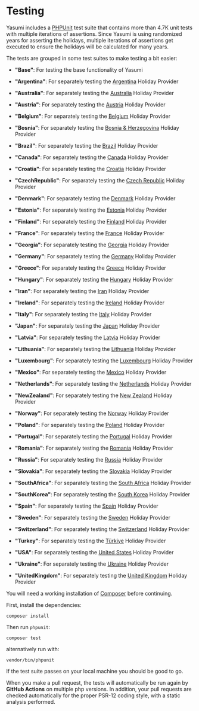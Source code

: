 # Testing

Yasumi includes a [PHPUnit](https://phpunit.de/) test suite that contains more than 4.7K unit tests with multiple
iterations of assertions. Since Yasumi is using randomized years for asserting the holidays,
multiple iterations of assertions get executed to ensure the holidays will be calculated for many years.

The tests are grouped in some test suites to make testing a bit easier:

- **"Base"**: For testing the base functionality of Yasumi

- **"Argentina"**: For separately testing the [Argentina](../providers/ar.md) Holiday Provider

- **"Australia"**: For separately testing the [Australia](../providers/au.md) Holiday Provider

- **"Austria"**: For separately testing the [Austria](../providers/at.md) Holiday Provider

- **"Belgium"**: For separately testing the [Belgium](../providers/be.md) Holiday Provider

- **"Bosnia"**: For separately testing the [Bosnia &amp; Herzegovina](../providers/ba.md) Holiday Provider

- **"Brazil"**: For separately testing the [Brazil](../providers/br.md) Holiday Provider

- **"Canada"**: For separately testing the [Canada](../providers/ca.md) Holiday Provider

- **"Croatia"**: For separately testing the [Croatia](../providers/hr.md) Holiday Provider

- **"CzechRepublic"**: For separately testing the [Czech Republic](../providers/cz.md) Holiday Provider

- **"Denmark"**: For separately testing the [Denmark](../providers/dk.md) Holiday Provider

- **"Estonia"**: For separately testing the [Estonia](../providers/ee.md) Holiday Provider

- **"Finland"**: For separately testing the [Finland](../providers/fi.md) Holiday Provider

- **"France"**: For separately testing the [France](../providers/fr.md) Holiday Provider

- **"Georgia"**: For separately testing the [Georgia](../providers/ge.md) Holiday Provider

- **"Germany"**: For separately testing the [Germany](../providers/de.md) Holiday Provider

- **"Greece"**: For separately testing the [Greece](../providers/gr.md) Holiday Provider

- **"Hungary"**: For separately testing the [Hungary](../providers/hu.md) Holiday Provider

- **"Iran"**: For separately testing the [Iran](../providers/ir.md) Holiday Provider

- **"Ireland"**: For separately testing the [Ireland](../providers/ie.md) Holiday Provider

- **"Italy"**: For separately testing the [Italy](../providers/it.md) Holiday Provider

- **"Japan"**: For separately testing the [Japan](../providers/jp.md) Holiday Provider

- **"Latvia"**: For separately testing the [Latvia](../providers/lv.md) Holiday Provider

- **"Lithuania"**: For separately testing the [Lithuania](../providers/lt.md) Holiday Provider

- **"Luxembourg"**: For separately testing the [Luxembourg](../providers/lu.md) Holiday Provider

- **"Mexico"**: For separately testing the [Mexico](../providers/mx.md) Holiday Provider

- **"Netherlands"**: For separately testing the [Netherlands](../providers/nl.md) Holiday Provider

- **"NewZealand"**: For separately testing the [New Zealand](../providers/nz.md) Holiday Provider

- **"Norway"**: For separately testing the [Norway](../providers/no.md) Holiday Provider

- **"Poland"**: For separately testing the [Poland](../providers/pl.md) Holiday Provider

- **"Portugal"**: For separately testing the [Portugal](../providers/pt.md) Holiday Provider

- **"Romania"**: For separately testing the [Romania](../providers/ro.md) Holiday Provider

- **"Russia"**: For separately testing the [Russia](../providers/ru.md) Holiday Provider

- **"Slovakia"**: For separately testing the [Slovakia](../providers/sk.md) Holiday Provider

- **"SouthAfrica"**: For separately testing the [South Africa](../providers/za.md) Holiday Provider

- **"SouthKorea"**: For separately testing the [South Korea](../providers/kr.md) Holiday Provider

- **"Spain"**: For separately testing the [Spain](../providers/es.md) Holiday Provider

- **"Sweden"**: For separately testing the [Sweden](../providers/se.md) Holiday Provider

- **"Switzerland"**: For separately testing the [Switzerland](../providers/ch.md) Holiday Provider

- **"Turkey"**: For separately testing the [Türkiye](../providers/tr.md) Holiday Provider

- **"USA"**: For separately testing the [United States](../providers/us.md) Holiday Provider

- **"Ukraine"**: For separately testing the [Ukraine](../providers/ua.md) Holiday Provider

- **"UnitedKingdom"**: For separately testing the [United Kingdom](../providers/gb.md) Holiday Provider

You will need a working installation of [Composer](https://getcomposer.org/ "Composer") before continuing.

First, install the dependencies:

``` shell
composer install
```

Then run `phpunit`:

``` shell
composer test
```

alternatively run with:

``` shell
vendor/bin/phpunit
```

If the test suite passes on your local machine you should be good to go.

When you make a pull request, the tests will automatically be run again by **GitHub Actions** on multiple php versions. In
addition, your pull requests are checked automatically for the proper PSR-12 coding style, with a static analysis
performed.
